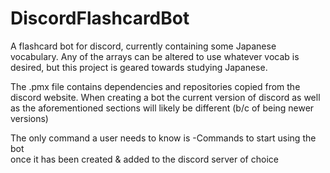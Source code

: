 # DiscordFlashcardBot
A flashcard bot for discord, currently containing some Japanese vocabulary. 
  Any of the arrays can be altered to use whatever vocab is desired, but this
  project is geared towards studying Japanese.
  
The .pmx file contains dependencies and repositories copied from the discord
  website. When creating a bot the current version of discord as well as the
  aforementioned sections will likely be different (b/c of being newer versions)
  
The only command a user needs to know is -Commands to start using the bot  
  once it has been created & added to the discord server of choice
